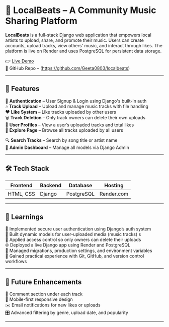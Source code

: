 # 🎵 LocalBeats – A Community Music Sharing Platform

**LocalBeats** is a full-stack Django web application that empowers local artists to upload, share, and promote their music. Users can create accounts, upload tracks, view others' music, and interact through likes. 
The platform is live on Render and uses PostgreSQL for persistent data storage.

👉 [Live Demo](https://localbeats-ov91.onrender.com)  
📂 GitHub Repo – (https://github.com/Geeta0803/localbeats)

---

## 🚀 Features

🔐 **Authentication** – User Signup & Login using Django's built-in auth  
🎶 **Track Upload** – Upload and manage music tracks with file handling  
❤️ **Like System** – Like tracks uploaded by other users  
🗑️ **Track Deletion** – Only track owners can delete their own uploads  
👤 **User Profiles** – View a user’s uploaded tracks and total likes  
📃 **Explore Page** – Browse all tracks uploaded by all users 

🔍 **Search Tracks** – Search by song title or artist name   
🧱 **Admin Dashboard** – Manage all models via Django Admin

---

## 🛠️ Tech Stack 

| Frontend   | Backend | Database   | Hosting     |
|------------|---------|------------|-------------|
| HTML, CSS  | Django  | PostgreSQL | Render.com  |

---

## 🧠 Learnings

🔐 Implemented secure user authentication using Django’s auth system  
🎵 Built dynamic models for user-uploaded media (music tracks)   s  
🧼 Applied access control so only owners can delete their uploads  
🌐 Deployed a live Django app using Render and PostgreSQL  
🔧 Managed migrations, production settings, and environment variables  
📁 Gained practical experience with Git, GitHub, and version control workflows

---

## 🧩 Future Enhancements
 
💬 Comment section under each track  
📱 Mobile-first responsive design   
✉️ Email notifications for new likes or uploads  
🎛️ Advanced filtering by genre, upload date, and popularity

---


